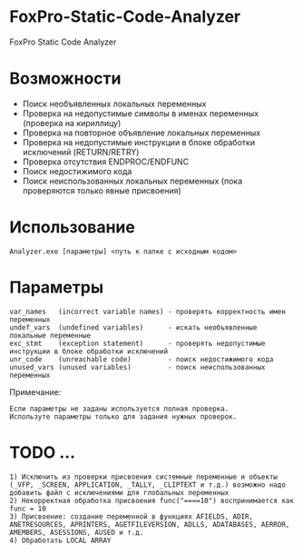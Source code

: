 ﻿# FoxPro-Static-Code-Analyzer
FoxPro Static Code Analyzer

# Возможности

- Поиск необъявленных локальных переменных
- Проверка на недопустимые символы в именах переменных (проверка на кириллицу)
- Проверка на повторное объявление локальных переменных
- Проверка на недопустимые инструкции в блоке обработки исключений (RETURN/RETRY)
- Проверка отсутствия ENDPROC/ENDFUNC
- Поиск недостижимого кода
- Поиск неиспользованных локальных переменных (пока проверяются только явные присвоения)

# Использование 

    Analyzer.exe [параметры] <путь к папке с исходным кодом>
    
# Параметры

    var_names   (incorrect variable names) - проверять корректность имен переменных
    undef_vars  (undefined variables)      - искать необъявленные локальные переменные
    exc_stmt    (exception statement)      - проверять недопустимые инструкции в блоке обработки исключений
    unr_code    (unreachable code)         - поиск недостижимого кода
    unused_vars (unused variables)         - поиск неиспользованных переменных
    
Примечание:

    Если параметры не заданы используется полная проверка.
    Используте параметры только для задания нужных проверок.
    
# TODO ...

    1) Исключить из проверки присвоения системные переменные и объекты (_VFP, _SCREEN, APPLICATION, _TALLY, _CLIPTEXT и т.д.) возможно надо добавить файл с исключениями для глобальных переменных
    2) Некорректная обработка присвоения func("====10") воспринимается как func = 10
    3) Присвоение: создание переменной в функциях AFIELDS, ADIR, ANETRESOURCES, APRINTERS, AGETFILEVERSION, ADLLS, ADATABASES, AERROR, AMEMBERS, ASESSIONS, AUSED и т.д.
    4) Обработать LOCAL ARRAY
